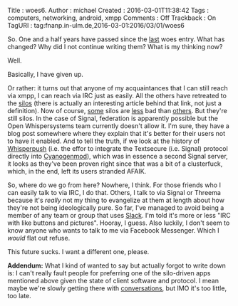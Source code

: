 Title     : woes6.
Author    : michael
Created   : 2016-03-01T11:38:42
Tags      : computers, networking, android, xmpp
Comments  : Off
Trackback : On
TagURI    : tag:fnanp.in-ulm.de,2016-03-01:2016/03/01/woes6

So. One and a half years have passed since the [last][] woes entry. What
has changed? Why did I not continue writing them? What is my thinking now?

Well.

Basically, I have given up.

Or rather: it turns out that anyone of my acquaintances that I can still
reach via xmpp, I can reach via IRC just as easily. All the others have
retreated to the [silos][] (there is actually an interesting article
behind that link, not just a definition). Now of course, [some][signal]
silos are [less][threema] bad than [ot][][hers][]. But they're still
silos. In the case of Signal, federation is apparently possible but the
Open Whispersystems team currently doesn't allow it. I'm sure, they have a
blog post somewhere where they explain that it's better for their users
not to have it enabled. And to tell the truth, if we look at the history
of [Whisperpush][] (i.e. the effor to integrate the Textsecure (i.e.
Signal) protocol directly into [Cyanogenmod][]), which was in essence a
second Signal server, it looks as they've been proven right since that was
a bit of a clusterfuck, which, in the end, left its users stranded AFAIK.

So, where do we go from here? Nowhere, I think. For those friends who I
can easily talk to via IRC, I do that. Others, I talk to via Signal or
Threema because it's *really* not my thing to evangelize at them at length
about how they're not being ideologically pure. So far, I've managed to
avoid being a member of any team or group that uses [Slack][]. I'm told
it's more or less "IRC with like buttons and pictures". Hooray, I guess.
Also luckily, I don't seem to know anyone who wants to talk to me via
Facebook Messenger. Which I *would* flat out refuse.

This future sucks. I want a different one, please.

**Addendum:** What I kind of wanted to say but actually forgot to write
down is: I can't really fault people for preferring one of the silo-driven
apps mentioned above given the state of client software and protocol. I
mean maybe we're slowly getting there with [conversations][], but IMO it's
too little, too late.



[last]: http://fnanp.in-ulm.de/blog/2014/07/10/01-woes5.html
[silos]: https://www.linuxjournal.com/content/giving-silos-their-due
[signal]: https://whispersystems.org
[threema]: https://threema.ch
[ot]: https://telegram.org
[hers]: https://www.whatsapp.com
[Whisperpush]: http://www.cyanogenmod.org/blog/whisperpush-secure-messaging-integration
[Cyanogenmod]: http://www.cyanogenmod.org
[Slack]: https://slack.com
[conversations]: https://conversations.im/
